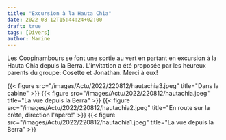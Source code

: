 ```yaml
---
title: "Excursion à la Hauta Chia"
date: 2022-08-12T15:44:24+02:00
draft: true
tags: [Divers]
author: Marine
---
```

Les Coopinambours se font une sortie au vert en partant en excursion à la Hauta Chia depuis la Berra. L'invitation a été proposée par les heureux parents du groupe: Cosette et Jonathan. Merci à eux!

{{< figure src="/images/Actu/2022/220812/hautachia3.jpeg" title="Dans la cabine" >}}
{{< figure src="/images/Actu/2022/220812/hautachia.jpeg" title="La vue depuis la Berra" >}}
{{< figure src="/images/Actu/2022/220812/hautachia2.jpeg" title="En route sur la crête, direction l'apéro!" >}}
{{< figure src="/images/Actu/2022/220812/hautachia1.jpeg" title="La vue depuis la Berra" >}}
